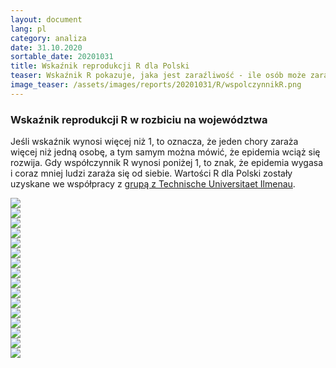 ```yaml
---
layout: document
lang: pl
category: analiza
date: 31.10.2020
sortable_date: 20201031
title: Wskaźnik reprodukcji R dla Polski
teaser: Wskaźnik R pokazuje, jaka jest zaraźliwość - ile osób może zarazić jeden pacjent, w którego stwierdzono zakażenie COVID-19.
image_teaser: /assets/images/reports/20201031/R/wspolczynnikR.png
---
```

    
<div class="row">
	<div class="6u 12u$(medium)">
		<h3>Wskaźnik reprodukcji R w rozbiciu na województwa</h3>
		<p>Jeśli wskaźnik wynosi więcej niż 1, to oznacza, że jeden chory zaraża więcej niż jedną osobę, a tym samym można mówić, że epidemia wciąż się rozwija.
           Gdy współczynnik R wynosi poniżej 1, to znak, że epidemia wygasa i coraz mniej ludzi zaraża się od siebie.
           Wartości R dla Polski zostały uzyskane we współpracy z <a href="https://stochastik-tu-ilmenau.github.io/COVID-19/">grupą z Technische Universitaet Ilmenau</a>.
      </p>
	</div>
	<div class="6u$ 12u$(medium)">
		<span class="image fit"><img src="/assets/images/reports/20201031/R/wspolczynnikR_common.png" /></span>
	</div>
</div>

<div class="box alt">
    <div class="row 80% uniform">
        <div class="6u 12u$(medium)">
            <span class="image fit"><img src="/assets/images/reports/20201031/R/wspolczynnikR_DOLNOŚLĄSKIE.png" /></span>
        </div>
        <div class="6u 12u$(medium)">
            <span class="image fit"><img src="/assets/images/reports/20201031/R/wspolczynnikR_KUJAWSKO-POMORSKIE.png" /></span>
        </div>
        <!-- Break -->
        <div class="6u 12u$(medium)">
            <span class="image fit"><img src="/assets/images/reports/20201031/R/wspolczynnikR_LUBELSKIE.png" /></span>
        </div>
        <div class="6u 12u$(medium)">
            <span class="image fit"><img src="/assets/images/reports/20201031/R/wspolczynnikR_LUBUSKIE.png" /></span>
        </div>
        <div class="6u 12u$(medium)">
            <span class="image fit"><img src="/assets/images/reports/20201031/R/wspolczynnikR_ŁÓDZKIE.png" /></span>
        </div>
        <div class="6u 12u$(medium)">
            <span class="image fit"><img src="/assets/images/reports/20201031/R/wspolczynnikR_MAZOWIECKIE.png" /></span>
        </div>
        <!-- Break -->
        <div class="6u 12u$(medium)">
            <span class="image fit"><img src="/assets/images/reports/20201031/R/wspolczynnikR_MAŁOPOLSKIE.png" /></span>
        </div>
        <div class="6u 12u$(medium)">
            <span class="image fit"><img src="/assets/images/reports/20201031/R/wspolczynnikR_PODKARPACKIE.png" /></span>
        </div>
        <div class="6u 12u$(medium)">
            <span class="image fit"><img src="/assets/images/reports/20201031/R/wspolczynnikR_PODLASKIE.png" /></span>
        </div>
        <!-- Break -->
        <div class="6u 12u$(medium)">
            <span class="image fit"><img src="/assets/images/reports/20201031/R/wspolczynnikR_POMORSKIE.png" /></span>
        </div>
        <div class="6u 12u$(medium)">
            <span class="image fit"><img src="/assets/images/reports/20201031/R/wspolczynnikR_ŚLĄSKIE.png" /></span>
        </div>
        <div class="6u 12u$(medium)">
            <span class="image fit"><img src="/assets/images/reports/20201031/R/wspolczynnikR_ŚWIĘTOKRZYSKIE.png" /></span>
        </div>
        <div class="6u 12u$(medium)">
            <span class="image fit"><img src="/assets/images/reports/20201031/R/wspolczynnikR_WARMIŃSKO-MAZURSKIE.png" /></span>
        </div>
        <div class="6u 12u$(medium)">
            <span class="image fit"><img src="/assets/images/reports/20201031/R/wspolczynnikR_WIELKOPOLSKIE.png" /></span>
        </div>
        <div class="6u 12u$(medium)">
            <span class="image fit"><img src="/assets/images/reports/20201031/R/wspolczynnikR_ZACHODNIOPOMORSKIE.png" /></span>
        </div>
    </div>
</div>
